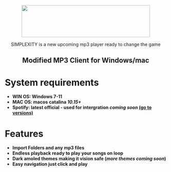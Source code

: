 <p align="center">
   <img width="400" height="100" src="https://github.com/user-attachments/assets/d9def980-b27d-40e4-a411-0c229f3de177">
</p>
   


 <p align="center">
SIMPLEXITY is a new upcoming mp3 player ready to change the game

<h2> <div align="center"><b> Modified MP3 Client for Windows/mac </b></div> </h2>

<h1>System requirements</h1>

- <strong>WIN OS: Windows 7-11</strong>
- <strong>MAC OS: macos catalina *10.15+*</strong>
- <strong>Spotify: latest official - used for intergration *coming soon* [(go to versions)](https://loadspot.pages.dev)</strong>

<h1>Features</h1>

- <strong>Import Folders and any mp3 files</strong>
- <strong>Endless playback ready to play your songs on loop</strong>
- <strong>Dark amoled themes making it vision safe (*more themes coming soon*)</strong>
- <strong>Easy navigation just click and play</strong>
